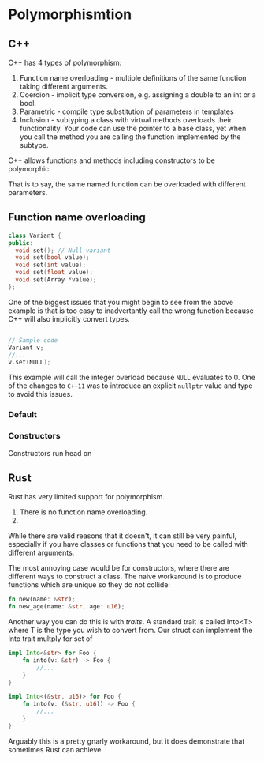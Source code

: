 # Polymorphismtion

## C++

C++ has 4 types of polymorphism:

1. Function name overloading - multiple definitions of the same function taking different arguments. 
2. Coercion - implicit type conversion, e.g. assigning a double to an int or a bool.
3. Parametric - compile type substitution of parameters in templates
4. Inclusion - subtyping a class with virtual methods overloads their functionality. Your code can use the pointer to a base class, yet when you call the method you are calling the function implemented by the subtype.

C++ allows functions and methods including constructors to be polymorphic.

That is to say, the same named function can be overloaded with different parameters. 

## Function name overloading


```c++
class Variant {
public:
  void set(); // Null variant
  void set(bool value);
  void set(int value);
  void set(float value);
  void set(Array *value);
};
```

One of the biggest issues that you might begin to see from the above example is that is too easy to inadvertantly call the wrong function because C++ will also implicitly convert types. 

```c++

// Sample code
Variant v;
//...
v.set(NULL);
```

This example will call the integer overload because `NULL` evaluates to 0. One of the changes to `C++11` was to introduce an explicit `nullptr` value and type to avoid this issues.

### Default 

### Constructors

Constructors run head on

## Rust

Rust has very limited support for polymorphism. 

1. There is no function name overloading.
2. 


While there are valid reasons that it doesn't, it can still be very painful, especially if you have classes or functions that you need to be called with different arguments.

The most annoying case would be for constructors, where there are different ways to construct a class. The naive workaround is to produce functions which are unique so they do not collide:

```rust
fn new(name: &str);
fn new_age(name: &str, age: u16);
```

Another way you can do this is with _traits_. A standard trait is called Into&lt;T&gt; where T is the type you wish to convert from. Our struct can implement the Into trait multply for set of

```rust
impl Into<&str> for Foo {    
    fn into(v: &str) -> Foo {    
        //...    
    }    
}

impl Into<(&str, u16)> for Foo {    
    fn into(v: (&str, u16)) -> Foo {    
        //...    
    }    
}
```

Arguably this is a pretty gnarly workaround, but it does demonstrate that sometimes Rust can achieve 

